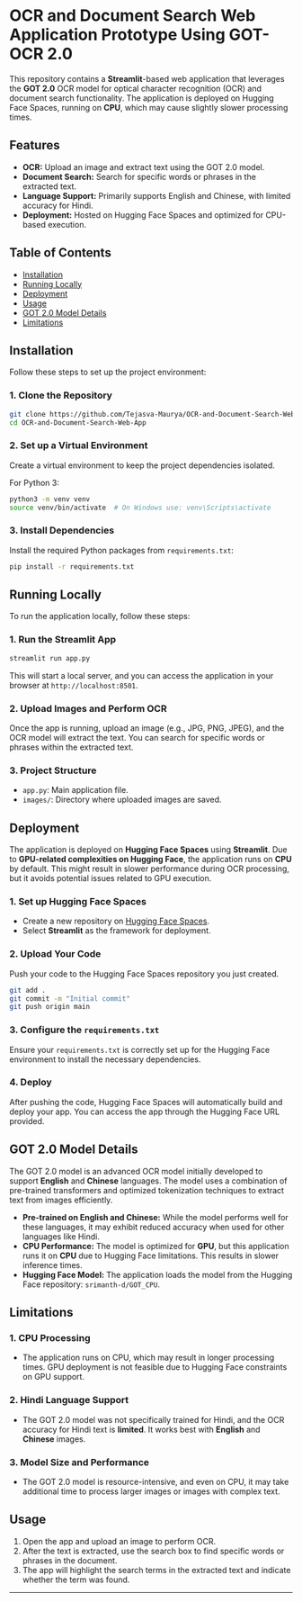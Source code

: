 
# OCR and Document Search Web Application Prototype Using GOT-OCR 2.0

This repository contains a **Streamlit**-based web application that leverages the **GOT 2.0** OCR model for optical character recognition (OCR) and document search functionality. The application is deployed on Hugging Face Spaces, running on **CPU**, which may cause slightly slower processing times.

## Features

- **OCR:** Upload an image and extract text using the GOT 2.0 model.
- **Document Search:** Search for specific words or phrases in the extracted text.
- **Language Support:** Primarily supports English and Chinese, with limited accuracy for Hindi.
- **Deployment:** Hosted on Hugging Face Spaces and optimized for CPU-based execution.

## Table of Contents

- [Installation](#installation)
- [Running Locally](#running-locally)
- [Deployment](#deployment)
- [Usage](#usage)
- [GOT 2.0 Model Details](#got-20-model-details)
- [Limitations](#limitations)

## Installation

Follow these steps to set up the project environment:

### 1. Clone the Repository

```bash
git clone https://github.com/Tejasva-Maurya/OCR-and-Document-Search-Web-App.git
cd OCR-and-Document-Search-Web-App
```

### 2. Set up a Virtual Environment

Create a virtual environment to keep the project dependencies isolated.

For Python 3:

```bash
python3 -m venv venv
source venv/bin/activate  # On Windows use: venv\Scripts\activate
```

### 3. Install Dependencies

Install the required Python packages from `requirements.txt`:

```bash
pip install -r requirements.txt
```

## Running Locally

To run the application locally, follow these steps:

### 1. Run the Streamlit App

```bash
streamlit run app.py
```

This will start a local server, and you can access the application in your browser at `http://localhost:8501`.

### 2. Upload Images and Perform OCR

Once the app is running, upload an image (e.g., JPG, PNG, JPEG), and the OCR model will extract the text. You can search for specific words or phrases within the extracted text.

### 3. Project Structure

- `app.py`: Main application file.
- `images/`: Directory where uploaded images are saved.

## Deployment

The application is deployed on **Hugging Face Spaces** using **Streamlit**. Due to **GPU-related complexities on Hugging Face**, the application runs on **CPU** by default. This might result in slower performance during OCR processing, but it avoids potential issues related to GPU execution.

### 1. Set up Hugging Face Spaces

- Create a new repository on [Hugging Face Spaces](https://huggingface.co/spaces).
- Select **Streamlit** as the framework for deployment.

### 2. Upload Your Code

Push your code to the Hugging Face Spaces repository you just created.

```bash
git add .
git commit -m "Initial commit"
git push origin main
```

### 3. Configure the `requirements.txt`

Ensure your `requirements.txt` is correctly set up for the Hugging Face environment to install the necessary dependencies.

### 4. Deploy

After pushing the code, Hugging Face Spaces will automatically build and deploy your app. You can access the app through the Hugging Face URL provided.

## GOT 2.0 Model Details

The GOT 2.0 model is an advanced OCR model initially developed to support **English** and **Chinese** languages. The model uses a combination of pre-trained transformers and optimized tokenization techniques to extract text from images efficiently.

- **Pre-trained on English and Chinese:** While the model performs well for these languages, it may exhibit reduced accuracy when used for other languages like Hindi.
- **CPU Performance:** The model is optimized for **GPU**, but this application runs it on **CPU** due to Hugging Face limitations. This results in slower inference times.
- **Hugging Face Model:** The application loads the model from the Hugging Face repository: `srimanth-d/GOT_CPU`.

## Limitations

### 1. **CPU Processing**
   - The application runs on CPU, which may result in longer processing times. GPU deployment is not feasible due to Hugging Face constraints on GPU support.
   
### 2. **Hindi Language Support**
   - The GOT 2.0 model was not specifically trained for Hindi, and the OCR accuracy for Hindi text is **limited**. It works best with **English** and **Chinese** images.
   
### 3. **Model Size and Performance**
   - The GOT 2.0 model is resource-intensive, and even on CPU, it may take additional time to process larger images or images with complex text.

## Usage

1. Open the app and upload an image to perform OCR.
2. After the text is extracted, use the search box to find specific words or phrases in the document.
3. The app will highlight the search terms in the extracted text and indicate whether the term was found.

---
